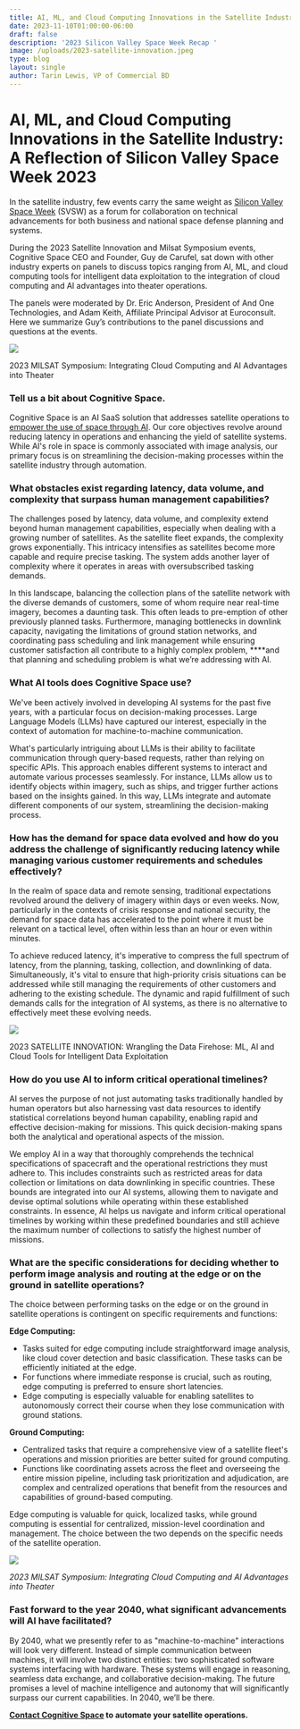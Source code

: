 ```yaml
---
title: AI, ML, and Cloud Computing Innovations in the Satellite Industry
date: 2023-11-10T01:00:00-06:00
draft: false
description: '2023 Silicon Valley Space Week Recap '
image: /uploads/2023-satellite-innovation.jpeg
type: blog
layout: single
author: Tarin Lewis, VP of Commercial BD
---
```

# AI, ML, and Cloud Computing Innovations in the Satellite Industry: A Reflection of Silicon Valley Space Week 2023

In the satellite industry, few events carry the same weight as [Silicon Valley Space Week](https://svsw.events/) (SVSW) as a forum for collaboration on technical advancements for both business and national space defense planning and systems.

During the 2023 Satellite Innovation and Milsat Symposium events, Cognitive Space CEO and Founder, Guy de Carufel, sat down with other industry experts on panels to discuss topics ranging from AI, ML, and cloud computing tools for intelligent data exploitation to the integration of cloud computing and AI advantages into theater operations.

The panels were moderated by Dr. Eric Anderson, President of And One Technologies, and Adam Keith, Affiliate Principal Advisor at Euroconsult. Here we summarize Guy’s contributions to the panel discussions and questions at the events.

![](/uploads/untitled.png)

2023 MILSAT Symposium: Integrating Cloud Computing and AI Advantages into Theater

### Tell us a bit about Cognitive Space.

Cognitive Space is an AI SaaS solution that addresses satellite operations to [empower the use of space through AI](https://www.cognitivespace.com/blog/2023/10-06-auto-satellite-operations/). Our core objectives revolve around reducing latency in operations and enhancing the yield of satellite systems. While AI's role in space is commonly associated with image analysis, our primary focus is on streamlining the decision-making processes within the satellite industry through automation.

### What obstacles exist regarding latency, data volume, and complexity that surpass human management capabilities?

The challenges posed by latency, data volume, and complexity extend beyond human management capabilities, especially when dealing with a growing number of satellites. As the satellite fleet expands, the complexity grows exponentially. This intricacy intensifies as satellites become more capable and require precise tasking. The system adds another layer of complexity where it operates in areas with oversubscribed tasking demands.

In this landscape, balancing the collection plans of the satellite network with the diverse demands of customers, some of whom require near real-time imagery, becomes a daunting task. This often leads to pre-emption of other previously planned tasks. Furthermore, managing bottlenecks in downlink capacity, navigating the limitations of ground station networks, and coordinating pass scheduling and link management while ensuring customer satisfaction all contribute to a highly complex problem, \*\*\*\*and that planning and scheduling problem is what we’re addressing with AI.

### What AI tools does Cognitive Space use?

We've been actively involved in developing AI systems for the past five years, with a particular focus on decision-making processes. Large Language Models (LLMs) have captured our interest, especially in the context of automation for machine-to-machine communication.

What's particularly intriguing about LLMs is their ability to facilitate communication through query-based requests, rather than relying on specific APIs. This approach enables different systems to interact and automate various processes seamlessly. For instance, LLMs allow us to identify objects within imagery, such as ships, and trigger further actions based on the insights gained. In this way, LLMs integrate and automate different components of our system, streamlining the decision-making process.

### How has the demand for space data evolved and how do you address the challenge of significantly reducing latency while managing various customer requirements and schedules effectively?

In the realm of space data and remote sensing, traditional expectations revolved around the delivery of imagery within days or even weeks. Now, particularly in the contexts of crisis response and national security, the demand for space data has accelerated to the point where it must be relevant on a tactical level, often within less than an hour or even within minutes.

To achieve reduced latency, it's imperative to compress the full spectrum of latency, from the planning, tasking, collection, and downlinking of data. Simultaneously, it's vital to ensure that high-priority crisis situations can be addressed while still managing the requirements of other customers and adhering to the existing schedule. The dynamic and rapid fulfillment of such demands calls for the integration of AI systems, as there is no alternative to effectively meet these evolving needs.

![](/uploads/2023-satellite-innovation.jpeg)

2023 SATELLITE INNOVATION: Wrangling the Data Firehose: ML, AI and Cloud Tools for Intelligent Data Exploitation

### How do you use AI to inform critical operational timelines?

AI serves the purpose of not just automating tasks traditionally handled by human operators but also harnessing vast data resources to identify statistical correlations beyond human capability, enabling rapid and effective decision-making for missions. This quick decision-making spans both the analytical and operational aspects of the mission.

We employ AI in a way that thoroughly comprehends the technical specifications of spacecraft and the operational restrictions they must adhere to. This includes constraints such as restricted areas for data collection or limitations on data downlinking in specific countries. These bounds are integrated into our AI systems, allowing them to navigate and devise optimal solutions while operating within these established constraints. In essence, AI helps us navigate and inform critical operational timelines by working within these predefined boundaries and still achieve the maximum number of collections to satisfy the highest number of missions.

### What are the specific considerations for deciding whether to perform image analysis and routing at the edge or on the ground in satellite operations?

The choice between performing tasks on the edge or on the ground in satellite operations is contingent on specific requirements and functions:

**Edge Computing:**

* Tasks suited for edge computing include straightforward image analysis, like cloud cover detection and basic classification. These tasks can be efficiently initiated at the edge.
* For functions where immediate response is crucial, such as routing, edge computing is preferred to ensure short latencies.
* Edge computing is especially valuable for enabling satellites to autonomously correct their course when they lose communication with ground stations.

**Ground Computing:**

* Centralized tasks that require a comprehensive view of a satellite fleet's operations and mission priorities are better suited for ground computing.
* Functions like coordinating assets across the fleet and overseeing the entire mission pipeline, including task prioritization and adjudication, are complex and centralized operations that benefit from the resources and capabilities of ground-based computing.

Edge computing is valuable for quick, localized tasks, while ground computing is essential for centralized, mission-level coordination and management. The choice between the two depends on the specific needs of the satellite operation.

*![](/uploads/untitled-copy.png)*

*2023 MILSAT Symposium: Integrating Cloud Computing and AI Advantages into Theater*

### Fast forward to the year 2040, what significant advancements will AI have facilitated?

By 2040, what we presently refer to as "machine-to-machine" interactions will look very different. Instead of simple communication between machines, it will involve two distinct entities: two sophisticated software systems interfacing with hardware. These systems will engage in reasoning, seamless data exchange, and collaborative decision-making. The future promises a level of machine intelligence and autonomy that will significantly surpass our current capabilities. In 2040, we’ll be there.

**[Contact Cognitive Space](https://www.cognitivespace.com/contact/) to automate your satellite operations.**

<!-- notionvc: 93199b28-367d-42e0-ab04-03b3b2023789 -->